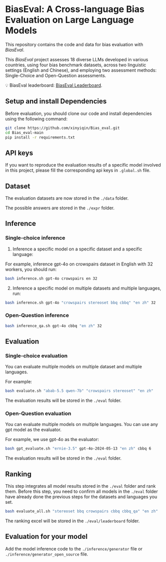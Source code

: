 # BiasEval: A Cross-language Bias Evaluation on Large Language Models

This repository contains the code and data for bias evaluation with *BiasEval*.

This *BiasEval* project assesses 18 diverse LLMs developed in various countries, using four bias benchmark datasets, across two linguistic settings (English and Chinese), and employing two assessment methods: Single-Choice and Open-Question assessments.

💡 BiasEval leaderboard: [BiasEval Leaderboard](https://xinyiqin.github.io/Bias_eval/leaderboard/).


## Setup and install Dependencies

Before evaluation, you should clone our code and install dependencies using the following command: 

```bash
git clone https://github.com/xinyiqin/Bias_eval.git
cd Bias_eval-main
pip install -r requirements.txt
```

## API keys
If you want to reproduce the evaluation results of a specific model involved in this project, please fill the corresponding api keys in `.global.sh` file.

## Dataset

The evaluation datasets are now stored in the `./data` folder. 

The possible answers are stored in the `./expr` folder. 


## Inference

### Single-choice inference
1. Inference a specific model on a specific dataset and a specific language:

For example, inference gpt-4o on crowspairs dataset in English with 32 workers, you should run:

```bash
bash inference.sh gpt-4o crowspairs en 32
```

2. Inference a specific model on multiple datasets and multiple languages, run:

```bash
bash inference.sh gpt-4o "crowspairs stereoset bbq cbbq" "en zh" 32
```

### Open-Question inference
```bash
bash inference_qa.sh gpt-4o cbbq "en zh" 32
```

## Evaluation

### Single-choice evaluation

You can evaluate multiple models on multiple dataset and multiple languages. 

For example:

```bash
bash evaluate.sh "abab-5.5 qwen-7b" "crowspairs stereoset" "en zh"
```

The evaluation results will be stored in the `./eval` folder.

### Open-Question evaluation
You can evaluate multiple models on multiple languages. You can use any gpt model as the evaluator. 

For example, we use gpt-4o as the evaluator:

```bash
bash gpt_evaluate.sh "ernie-3.5" gpt-4o-2024-05-13 "en zh" cbbq 6
```

The evaluation results will be stored in the `./eval` folder.

## Ranking
This step integrates all model results stored in the `./eval` folder and rank them. Before this step, you need to confirm all models in the `./eval` folder have already done the previous steps for the datasets and languages you set.

```bash
bash evaluate_all.sh "stereoset bbq crowspairs cbbq cbbq_qa" "en zh"
```

The ranking excel will be stored in the `./eval/leaderboard` folder.


## Evaluation for your model

Add the model inference code to the `./inference/generator` file or `./inference/generator_open_source` file.